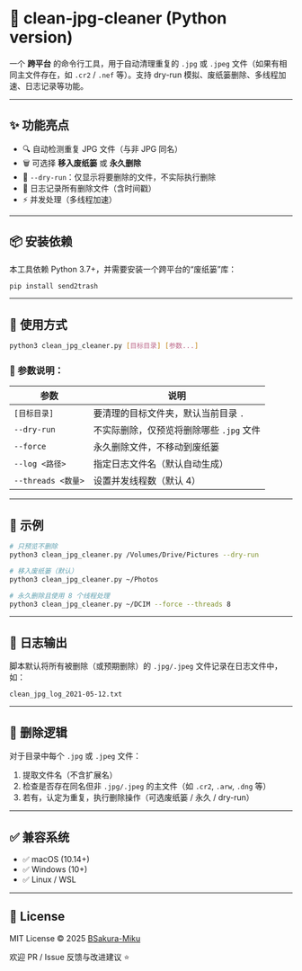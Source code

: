 # 🧹 clean-jpg-cleaner (Python version)

一个 **跨平台** 的命令行工具，用于自动清理重复的 `.jpg` 或 `.jpeg` 文件（如果有相同主文件存在，如 `.cr2` / `.nef` 等）。支持 dry-run 模拟、废纸篓删除、多线程加速、日志记录等功能。

---

## ✨ 功能亮点

- 🔍 自动检测重复 JPG 文件（与非 JPG 同名）
- 🗑️ 可选择 **移入废纸篓** 或 **永久删除**
- 🤖 `--dry-run`：仅显示将要删除的文件，不实际执行删除
- 📝 日志记录所有删除文件（含时间戳）
- ⚡ 并发处理（多线程加速）

---

## 📦 安装依赖

本工具依赖 Python 3.7+，并需要安装一个跨平台的“废纸篓”库：

```bash
pip install send2trash
```

---

## 🚀 使用方式

```bash
python3 clean_jpg_cleaner.py [目标目录] [参数...]
```

### 📌 参数说明：

| 参数             | 说明 |
|------------------|------|
| `[目标目录]`      | 要清理的目标文件夹，默认当前目录 `.` |
| `--dry-run`       | 不实际删除，仅预览将删除哪些 `.jpg` 文件 |
| `--force`         | 永久删除文件，不移动到废纸篓 |
| `--log <路径>`    | 指定日志文件名（默认自动生成） |
| `--threads <数量>`| 设置并发线程数（默认 4） |

---

## 🧪 示例

```bash
# 只预览不删除
python3 clean_jpg_cleaner.py /Volumes/Drive/Pictures --dry-run

# 移入废纸篓（默认）
python3 clean_jpg_cleaner.py ~/Photos

# 永久删除且使用 8 个线程处理
python3 clean_jpg_cleaner.py ~/DCIM --force --threads 8
```

---

## 📝 日志输出

脚本默认将所有被删除（或预期删除）的 `.jpg/.jpeg` 文件记录在日志文件中，如：

```
clean_jpg_log_2021-05-12.txt
```

---

## 🧾 删除逻辑

对于目录中每个 `.jpg` 或 `.jpeg` 文件：

1. 提取文件名（不含扩展名）
2. 检查是否存在同名但非 `.jpg/.jpeg` 的主文件（如 `.cr2`, `.arw`, `.dng` 等）
3. 若有，认定为重复，执行删除操作（可选废纸篓 / 永久 / dry-run）

---

## ✅ 兼容系统

- ✅ macOS (10.14+)
- ✅ Windows (10+)
- ✅ Linux / WSL

---

## 📄 License

MIT License © 2025 [BSakura-Miku](https://github.com/BSakura-Miku)

欢迎 PR / Issue 反馈与改进建议 ⭐️
